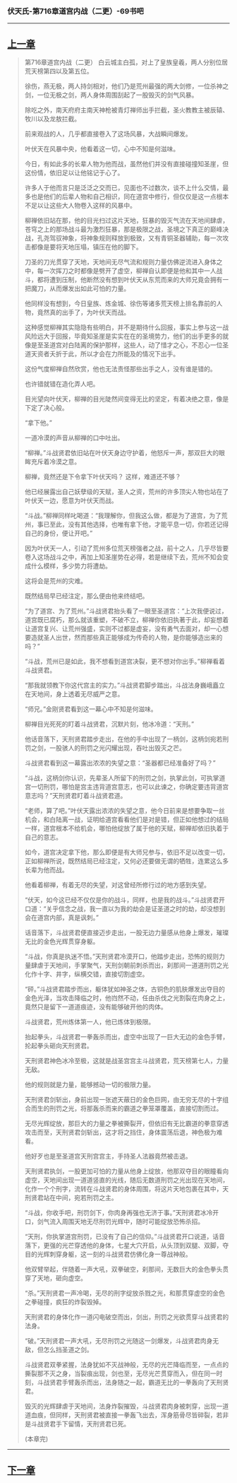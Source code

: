 ### 伏天氏-第716章道宫内战（二更）-69书吧

--------
[上一章](./709b9178a0e7c9249641ab6ca6967c1a.md)
--------


>
>
>
>第716章道宫内战（二更）
>白云城主白孤，对上了皇族皇羲，两人分别位居荒天榜第四以及第五位。
>
>徐伤，燕无极，两人持剑相对，他们乃是荒州最强的两大剑修，一位杀神之剑，一位无极之剑，两人身体周围刮起了一股毁灭的剑气风暴。
>
>除吃之外，南天府府主南天神枪被青灯禅师出手拦截，圣火教教主被辰辕、牧川以及龙敖拦截。
>
>前来观战的人，几乎都直接卷入了这场风暴，大战瞬间爆发。
>
>叶伏天在风暴中央，他看着这一切，心中不知是何滋味。
>
>今日，有如此多的长辈人物为他而战，虽然他们并没有直接碰撞知圣崖，但这份情，依旧足以让他铭记于心了。
>
>许多人于他而言只是泛泛之交而已，见面也不过数次，谈不上什么交情，最多也是他们的后辈人物和自己相识，同在道宫中修行，但仅仅是这一点根本不足以让这些大人物卷入这样的风暴中。
>
>柳禅依旧站在那，他的目光扫过这片天地，狂暴的毁灭气流在天地间肆虐，苍穹之上的那场战斗最为激烈狂暴，那是极限之战，圣境之下真正的巅峰决战，孔尧驾驭神象，将神象规则释放到极致，又有青铜圣器辅助，每一次攻击都像是要将天地压塌，镇压在他的脚下。
>
>刀圣的刀光贯穿了天地，天地间无尽气流和规则力量仿佛逆流进入身体之中，每一次挥刀之时都像是劈开了虚空，柳禅自认即便是他和其中一人战斗，都将遭到压制，他断然没有想到叶伏天从东荒而来的大师兄竟会拥有一把魔刀，从而爆发出如此可怕的力量。
>
>他同样没有想到，今日皇族、炼金城、徐伤等诸多荒天榜上排名靠前的人物，竟然真的出手了，为叶伏天而战。
>
>这种感觉柳禅其实隐隐有些明白，并不是期待什么回报，事实上参与这一战风险远大于回报，毕竟知圣崖是实实在在的圣境势力，他们的出手更多的就像是至圣道宫对白陆离的保护那样，这些人，动了惜才之心，不忍心一位圣道天资者夭折于此，所以才会在力所能及的情况下出手。
>
>这份气度柳禅自然欣赏，他也无法责怪那些出手之人，没有谁是错的。
>
>也许错就错在造化弄人吧。
>
>目光望向叶伏天，柳禅的目光陡然间变得无比的坚定，有着决绝之意，像是下定了决心般。
>
>“拿下他。”
>
>一道冷漠的声音从柳禅的口中吐出。
>
>“柳禅。”斗战贤君依旧站在叶伏天身边守护着，他怒斥一声，那双巨大的眼眸充斥着冷漠之意。
>
>柳禅，竟然还是下令拿下叶伏天吗？
>这样，难道还不够？
>
>他已经展露出自己妖孽级的天赋，圣人之资，荒州的许多顶尖人物也站在了叶伏天一边，愿意为叶伏天而战。
>
>“斗战。”柳禅同样叱喝道：“我理解你，但我这么做，都是为了道宫，为了荒州，事已至此，没有其他选择，也唯有拿下他，才能平息一切，你若还记得自己的身份，便让开吧。”
>
>因为叶伏天一人，引动了荒州多位荒天榜强者之战，前十之人，几乎尽皆要卷入这场战斗之中，再加上知圣崖势在必得，若是继续下去，荒州不知会变成什么模样，多少势力将遭劫。
>
>这将会是荒州的灾难。
>
>既然结局早已经注定，那么便由他来终结吧。
>
>“为了道宫、为了荒州。”斗战贤君抬头看了一眼至圣道宫：“上次我便说过，道宫既已腐朽，那么就该重塑，不破不立，柳禅你依旧执著于此，却妄想着让道宫复兴、让荒州强盛，实则不过都是虚妄，没有勇气去面对，却一心想要造就圣人出世，然而那些真正能够成为传奇的人物，是你能够造出来的吗？”
>
>“斗战，荒州已是如此，我不想看到道宫决裂，更不想对你出手。”柳禅看着斗战贤君。
>
>“那我就领教下你这代宫主的实力。”斗战贤君脚步踏出，斗战法身巍峨矗立在天地间，身上透着无尽威严之意。
>
>“师兄。”金刚贤君看到这一幕心中不知是何滋味。
>
>柳禅目光死死的盯着斗战贤君，沉默片刻，他冰冷道：“天刑。”
>
>他话音落下，天刑贤君踏步走出，在他的手中出现了一柄剑，这柄剑宛若刑罚之剑，一股骇人的刑罚之光闪耀出现，吞吐出毁灭之芒。
>
>斗战贤君看到这一幕露出浓浓的失望之意：“圣器都已经准备好了吗？”
>
>“斗战，这柄剑你认识，先辈圣人所留下的刑罚之剑，执掌此剑，可执掌道宫一切刑罚，哪怕是宫主违背道宫意志，也可以此谏之，你确定要违背道宫意志吗？”天刑贤君盯着斗战贤君道。
>
>“老师，算了吧。”叶伏天露出浓浓的失望之意，他今日前来是想要争取一丝机会，和白陆离一战，证明给道宫看看他们是对是错，但正如他想过的结局一样，道宫根本不给机会，哪怕他绽放了属于他的天赋，柳禅却依旧执着于自己的意志。
>
>如今，道宫决定拿下他，那么即便是有大师兄参与，依旧不足以改变一切，正如柳禅所说，既然结局已经注定，又何必还要做无谓的牺牲，连累这么多长辈为他而战。
>
>他看着柳禅，有着无尽的失望，对这曾经所修行过的地方感到失望。
>
>“伏天，如今这已经不仅仅是你的战斗，同样，也是我的战斗。”斗战贤君开口道：“关乎信念之战，我一直以为我的劫会是证圣道之时的劫，却没想到会在道宫内部，真是讽刺。”
>
>话音落下，斗战贤君便直接迈步走出，一股无边力量感从他身上爆发，璀璨无比的金色光辉贯穿身躯。
>
>“斗战，你真是执迷不悟。”天刑贤君冷漠开口，他踏步走出，恐怖的规则力量肆虐于天地间，手掌聚气，天刑剑朝前刺杀而出，刹那间一道道刑罚之光化作十字、井字，纵横交错，直接切割虚空。
>
>“砰。”斗战贤君踏步而出，躯体犹如神圣之体，古铜色的肌肤爆发出夺目的金色光泽，当攻击降临之时，他岿然不动，任由杀伐之光割裂在肉身之上，竟然只是留下一道道痕迹，没有能够破开他的肉体。
>
>斗战贤君，荒州炼体第一人，他已炼体到极限。
>
>抬起拳头，斗战贤君一拳轰杀而出，虚空中出现了一巨大无边的金色手臂，抡起拳头砸向天刑贤君。
>
>天刑贤君神色冰冷至极，这就是战圣宫宫主斗战贤君，荒天榜第七人，力量无敌。
>
>他的规则就是力量，能够撼动一切的极限力量。
>
>天刑贤君剑斩出，身前出现一张遮天蔽日的金色巨网，由无穷无尽的十字组合而生的刑罚之光，将那轰杀而来的霸道之拳笼罩覆盖，直接切割而过。
>
>无尽光辉绽放，那巨大的力量之拳被撕裂开，但依旧有无比霸道的拳意穿透攻击而至，天刑贤君剑斩出，这才将之挡住，身体震荡后退，神色极为难看。
>
>他好歹也是至圣道宫天刑宫宫主，手持圣人法器竟然被击退。
>
>天刑贤君执剑，一股更加可怕的力量从他身上绽放，他那双夺目的眼瞳看向虚空，天地间出现一道道竖直的光线，随后无数道刑罚之光出现在天地间，化作一个个刑字，流转在斗战贤君的身体周围，将这片天地包裹在其中，天刑贤君站在中间，宛若刑罚之主。
>
>“斗战，你收手吧，刑罚剑下，你肉身再强也无济于事。”天刑贤君冰冷开口，剑气流入周围天地无尽刑罚光辉中，随时可能绽放恐怖杀招。
>
>“天刑，你执掌道宫刑罚，已没有了自己的信仰。”斗战贤君开口说道，话音落下，更强的光芒穿透他的身体，七星大穴开启，从头顶到双腿、双脚，夺目的光辉刺穿身躯，这一刻的斗战贤君仿佛化身一尊战神般。
>
>他双臂举起，伴随着一声大吼，双拳破空，刹那间，无数巨大的金色拳头贯穿了天地，砸向虚空。
>
>“杀。”天刑贤君一声冷喝，无尽的刑字绽放杀戮之光，和那贯穿虚空的金色之拳碰撞，疯狂的炸裂毁掉。
>
>天刑贤君的身体化作一道闪电破空而出，剑出，刑罚之光欲贯穿斗战贤君的法身。
>
>“破。”天刑贤君一声大吼，无尽刑罚之光随这一剑爆发，斗战贤君肉身无敌，但怎么挡圣道之剑。
>
>斗战贤君双拳紧握，法身犹如不灭战神般，无尽的光芒降临而至，一点点的撕裂那不灭之身，当裂痕出现，剑也至，无尽光芒贯穿而入，但在同一时刻，斗战贤君手臂轰杀而出，法身随之一起，霸道无比的一拳轰向了天刑贤君。
>
>毁灭的光辉肆虐于天地间，法身炸裂摧毁，斗战贤君肉身被刺穿，出现一道道血痕，但同样，天刑贤君被直接一拳轰飞出去，浑身筋骨尽皆碎裂，若非是斗战贤君手下留情，天刑贤君已死。
>
>(本章完)
>
>

--------
[下一章](./bb728d047129a1582809df5df87936bc.md)
--------
